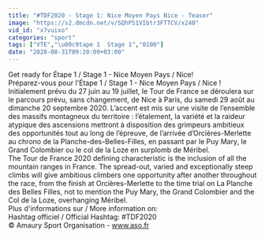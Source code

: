 ```yaml
---
title: "#TDF2020 - Stage 1: Nice Moyen Pays Nice - Teaser"
image: "https://s2.dmcdn.net/v/SQhPS1VIbtr3FTTCV/x240"
vid_id: "x7vuixo"
categories: "sport"
tags: ["VTE","\u00c9tape 1  Stage 1","0100"]
date: "2020-08-31T09:20:09+03:00"
---
```

Get ready for Étape 1 / Stage 1 - Nice Moyen Pays / Nice!   <br>Préparez-vous pour l'Étape 1 / Stage 1 - Nice Moyen Pays / Nice !   <br>Initialement prévu du 27 juin au 19 juillet, le Tour de France se déroulera sur le parcours prévu, sans changement, de Nice à Paris, du samedi 29 août au dimanche 20 septembre 2020. L’accent est mis sur une visite de l’ensemble des massifs montagneux du territoire : l’étalement, la variété et la raideur atypique des ascensions mettront à disposition des grimpeurs ambitieux des opportunités tout au long de l’épreuve, de l’arrivée d’Orcières-Merlette au chrono de la Planche-des-Belles-Filles, en passant par le Puy Mary, le Grand Colombier ou le col de la Loze en surplomb de Méribel.  <br>The Tour de France 2020 defining characteristic is the inclusion of all the mountain ranges in France. The spread-out, varied and exceptionally steep climbs will give ambitious climbers one opportunity after another throughout the race, from the finish at Orcières-Merlette to the time trial on La Planche des Belles Filles, not to mention the Puy Mary, the Grand Colombier and the Col de la Loze, overhanging Méribel.  <br>Plus d'informations sur / More information on:  <br>Hashtag officiel / Official Hashtag: #TDF2020  <br>© Amaury Sport Organisation - www.aso.fr
